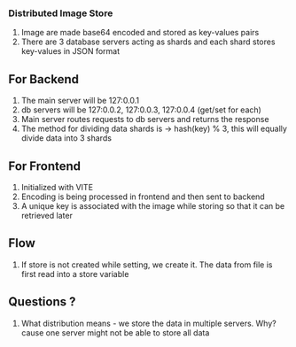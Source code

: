 
### Distributed Image Store

1. Image are made base64 encoded and stored as key-values pairs
2. There are 3 database servers acting as shards and each shard stores key-values in JSON format


## For Backend
1. The main server will be 127:0.0.1
2. db servers will be 127:0.0.2, 127:0.0.3, 127:0.0.4 (get/set for each)
3. Main server routes requests to db servers and returns the response
4. The method for dividing data shards is -> hash(key) % 3, this will equally divide data into 3 shards

## For Frontend
1. Initialized with VITE
2. Encoding is being processed in frontend and then sent to backend
3. A unique key is associated with the image while storing so that it can be retrieved later

## Flow

1. If store is not created while setting, we create it. The data from file is first read into a store variable

## Questions ?
1. What distribution means - we store the data in multiple servers. Why? cause one server
   might not be able to store all data
